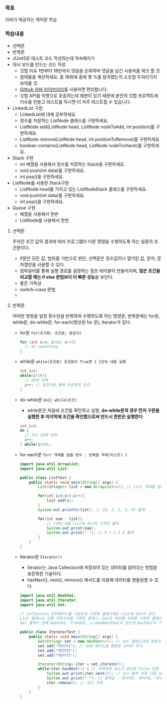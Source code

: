 ### 목표

자바가 제공하는 제어문 학습

### 학습내용

- 선택문
- 반복문
- JUnit5로 테스트 코드 작성하는데 익숙해지기
- 대시 보드를 만드는 코드 작성
  - 깃헙 이슈 1번부터 18번까지 댓글을 순회하며 댓글을 남긴 사용자를 체크 할 것.
  - 참여율을 계산하세요. 총 18회에 중에 몇 %를 참여했는지 소숫점 두자리가지 보여줄 것.
  - [Github 자바 라이브러리](https://github-api.kohsuke.org/)를 사용하면 편리합니다.
  - 깃헙 API를 익명으로 호출하는데 제한이 있기 때문에 본인의 깃헙 프로젝트에 이슈를 만들고 테스트를 하시면 더 자주 테스트할 수 있습니다.
- LinkedList 구현
  - LinkedList에 대해 공부하세요.
  - 정수를 저장하는 ListNode 클래스를 구현하세요.
  - ListNode add(ListNode head, ListNode nodeToAdd, int position)를 구현하세요.
  - ListNode remove(ListNode head, int positionToRemove)를 구현하세요.
  - boolean contains(ListNode head, ListNode nodeTocheck)를 구현하세요.
- Stack 구현
  - int 배열을 사용해서 정수를 저장하는 Stack을 구현하세요.
  - void push(int data)를 구현하세요.
  - int pop()을 구현하세요.
- ListNode를 사용한 Stack구현
  - ListNode head를 가지고 있는 ListNodeStack 클래스를 구현하세요.
  - void push(int data)를 구현하세요.
  - int pop()을 구현하세요.
- Queue 구현
  - 배열을 사용해서 한번
  - ListNode를 사용해서 한번

1. 선택문

   주어진 조건 값의 결과에 따라 프로그램이 다른 명령을 수행하도록 하는 일종의 조건문이다.

   - if문은 모든 값, 범위를 기반으로 판단, 선택문은 정수값이나 열거된 값, 문자, 문자열만을 사용할 수 있다.
   - 컴파일러를 통해 실행 경로를 설정하는 점프 테이블이 만들어지며, **많은 조건을 비교할 때는 if else 문법보다 더 빠른 성능**을 보인다.
   - 좋은 가독성
   - switch~case 문법
   - 

2. 반복문

   어떠한 명령을 일정 횟수만큼 반복하여 수행하도록 하는 명령문, 반복문에는 for문, while문, do-while문, for-each(향상된 for 문), Iterator가 있다.

   - for문 ```for(초기화; 조건문; 증감식)```

     ```java
     for (int i=0; i<10; i++){
       // do-something
     }
     ```

   - while문 `while(조건문) 조건문이 True면 { }안의 내용 실행`

     ```java
     int i=0;
     while(i<10){
       // 10회 반복
       i++; // 증감식을 통해 유한루프 조건
     }
     ```

   - do-while문 `do{} while(조건)`

     - while문은 처음에 조건을 확인하고 실행, **do-while문의 경우 먼저 구문을 실행한 후 마지막에 조건을 확인함으로써 반드시 한번은 실행한다**

     ```java
     int i=0;
     do {
       // 코드 10회 반복
       i++;
     } while(i<10);
     ```

   - for-each문 `for( 객체를 담을 변수 : 반복할 객체(리스트) )`

     ```java
     import java.util.ArrayList;
     import java.util.List;
     
     public class ListTest {
         public static void main(String[] args) {
             List<Integer> list = new ArrayList<>(); // List 객체를 생성하여 list 참조변수에 할당
     
             for(int i=0;i<5;i++){
                 list.add(i);
             }
             System.out.println(list); // [0, 1, 2, 3, 4] 출력
     
             for(int num : list){
                 // 1부터 5를 list에 하나씩 가져와 출력
                 System.out.print(num);
                 System.out.print(" "); // 0 1 2 3 4 출력
             }
         }
     }
     ```

   - Iterator문 `Iterator()`

     - Iterator는 Java Collection에 저장되어 있는 데이터를 읽어오는 방법을 표준화한 기술이다.
     - hasNext(), next(), remove() 메서드를 이용해 데이터를 핸들링할 수 있다.

     ```java
     import java.util.HashSet;
     import java.util.Iterator;
     import java.util.Set;
     
     /* Collection 인터페이스를 기반으로 구현한 클래스에는 List와 Set이 있다.
     List 클래스는 선형 자료구조를 구현한 클래스, Set은 비선형 자료를 구현한 클래스이다.
     Set 클래스 안에 HashSet, TreeSet, LinkedHashSet이 있는데 HashSet이 가장 성능이 좋다.*/
     
     public class IteratorTest {
         public static void main(String[] args) {
             Set<String> set = new HashSet<>(); // Set 클래스내에 성능이 좋은 HashSet으로 set 참조변수에 객체 생성
             set.add("데이터1"); // add 메서드를 활용한 데이터 추가
             set.add("데이터2");
             set.add("데이터3");
     
             Iterator<String> iter = set.iterator();
             while(iter.hasNext()) { // 객체내에 요소가 없다면 False 반환
                 System.out.print(iter.next()); // 요소 출력 이후 다음 요소 반환
                 System.out.print(" "); // 출력값 : 데이터3, 데이터2, 데이터1
                 iter.remove(); // 요소 삭제
             }
         }
     }
     ```

     

